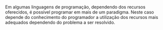 Em algumas linguagens de programação, dependendo dos recursos oferecidos, é possível programar em mais de um paradigma. Neste caso depende do conhecimento do programador a utilização dos recursos mais adequados dependendo do problema a ser resolvido.
